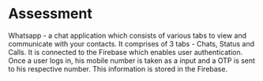 # Assessment
Whatsapp - a chat application which consists of various tabs to view and communicate with your contacts.
It comprises of 3 tabs - Chats, Status and Calls.
It is connected to the Firebase which enables user authentication.
Once a user logs in, his mobile number is taken as a input and a OTP is sent to his respective number. This information is stored in the Firebase.
